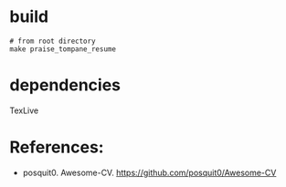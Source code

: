 # build
```shell
# from root directory
make praise_tompane_resume
```

# dependencies
TexLive

# References:
* posquit0. Awesome-CV. https://github.com/posquit0/Awesome-CV

